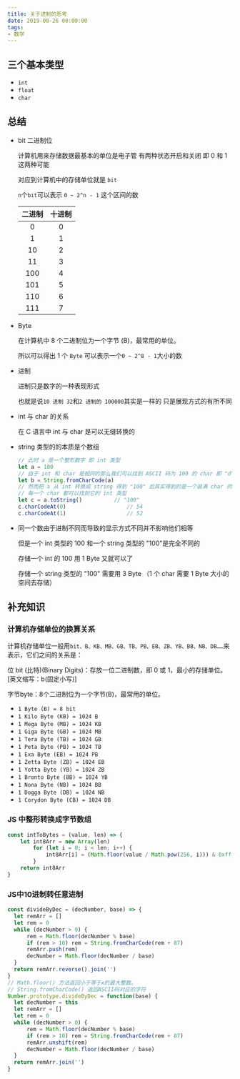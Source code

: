 ```yaml
---
title: 关于进制的思考
date: 2019-08-26 00:00:00
tags:
- 数学
---
```


## 三个基本类型

- `int`
- `float`
- `char`

## 总结

- bit 二进制位

  计算机用来存储数据最基本的单位是电子管 有两种状态开启和关闭 即 0 和 1 这两种可能

  对应到计算机中的存储单位就是 `bit`

  `n`个`bit`可以表示 `0 ~ 2^n - 1` 这个区间的数



  | 二进制 | 十进制 |
  | :----: | :----: |
  |   0    |   0    |
  |   1    |   1    |
  |   10   |   2    |
  |   11   |   3    |
  |  100   |   4    |
  |  101   |   5    |
  |  110   |   6    |
  |  111   |   7    |



- Byte

  在计算机中 8 个二进制位为一个字节 (B)，最常用的单位。

  所以可以得出 1 个 `Byte` 可以表示一个`0 ~ 2^8 - 1`大小的数

- 进制

  进制只是数字的一种表现形式

  也就是说`10 进制 32`和`2 进制的 100000`其实是一样的 只是展现方式的有所不同 

- int 与 char 的关系

  在 C 语言中 int 与 char 是可以无缝转换的

- string 类型的的本质是个数组

  ```javascript
  // 此时 a 是一个整形数字 即 int 类型
  let a = 100						
  // 由于 int 和 char 是相同的那么我们可以找到 ASCII 码为 100 的 char 即 "d"
  let b = String.fromCharCode(a)	
  // 然而把 a 从 int 转换成 string 得到 "100" 后其实得到的是一个装满 char 的一个数组
  // 每一个 char 都可以找到它的 int 类型
  let c = a.toString()			// "100"
  c.charCodeAt(0)					// 54
  c.charCodeAt(1)					// 52
  ```

- 同一个数由于进制不同而导致的显示方式不同并不影响他们相等

  但是一个 int 类型的 100 和一个 string 类型的 "100"是完全不同的

  存储一个 int 的 100 用 1 Byte 又就可以了

  存储一个 string 类型的 "100" 需要用 3 Byte （1 个 char 需要 1 Byte 大小的空间去存储）


## 补充知识

### 计算机存储单位的换算关系

计算机存储单位一般用`bit、B、KB、MB、GB、TB、PB、EB、ZB、YB、BB、NB、DB……`来表示，它们之间的关系是：

位 bit (比特)(Binary Digits)：存放一位二进制数，即 0 或 1，最小的存储单位。[英文缩写：b(固定小写)]

字节byte：8个二进制位为一个字节(B)，最常用的单位。

- `1 Byte (B) = 8 bit`
- `1 Kilo Byte (KB) = 1024 B`
- `1 Mega Byte (MB) = 1024 KB`
- `1 Giga Byte (GB) = 1024 MB`
- `1 Tera Byte (TB) = 1024 GB`
- `1 Peta Byte (PB) = 1024 TB`
- `1 Exa Byte (EB) = 1024 PB`
- `1 Zetta Byte (ZB) = 1024 EB`
- `1 Yotta Byte (YB) = 1024 ZB`
- `1 Bronto Byte (BB) = 1024 YB`
- `1 Nona Byte (NB) = 1024 BB`
- `1 Dogga Byte (DB) = 1024 NB`
- `1 Corydon Byte (CB) = 1024 DB`


### JS 中整形转换成字节数组

```javascript
const intToBytes = (value, len) => {
    let int8Arr = new Array(len)
        for (let i = 0; i < len; i++) {
            int8Arr[i] = (Math.floor(value / Math.pow(256, i))) & 0xff
        }
    return int8Arr
}
```
### JS中10进制转任意进制
  ```javascript
const divideByDec = (decNumber, base) => {
    let remArr = []
    let rem = 0
    while (decNumber > 0) {
        rem = Math.floor(decNumber % base)
        if (rem > 10) rem = String.fromCharCode(rem + 87)
        remArr.push(rem)
        decNumber = Math.floor(decNumber / base)
    }
    return remArr.reverse().join('')
}
// Math.floor() 方法返回小于等于x的最大整数。
// String.fromCharCode() 返回ASCII码对应的字符
Number.prototype.divideByDec = function(base) {
    let decNumber = this
    let remArr = []
    let rem = 0
    while (decNumber > 0) {
        rem = Math.floor(decNumber % base)
        if (rem > 10) rem = String.fromCharCode(rem + 87)
        remArr.unshift(rem)
        decNumber = Math.floor(decNumber / base)
    }
    return remArr.join('')
}
  ```